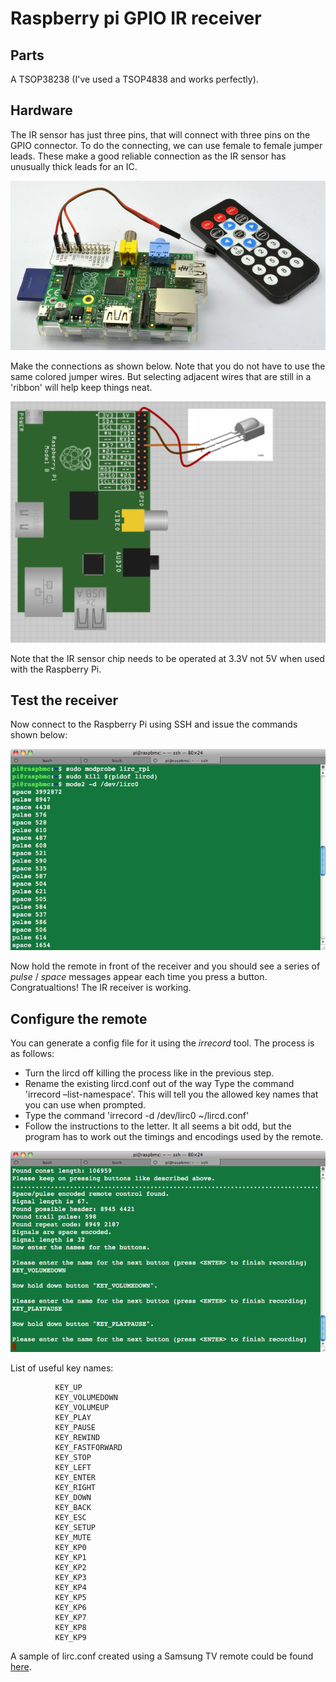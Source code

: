 # Raspberry pi GPIO IR receiver

## Parts

A TSOP38238 (I've used a TSOP4838 and works perfectly).

## Hardware

The IR sensor has just three pins, that will connect with three pins on the GPIO connector. To do the connecting, we can use female to female jumper leads. These make a good reliable connection as the IR sensor has unusually thick leads for an IC.

![Raspberry pi IR receiver set-up overview](raspberry_pi_overview.jpg)

Make the connections as shown below. Note that you do not have to use the same colored jumper wires. But selecting adjacent wires that are still in a 'ribbon' will help keep things neat.

![Raspberry pi IR receiver set-up wiring∫](raspberry_pi_wiring.png)

Note that the IR sensor chip needs to be operated at 3.3V not 5V when used with the Raspberry Pi.

## Test the receiver
Now connect to the Raspberry Pi using SSH and issue the commands shown below:

![Raspberry pi IR receiver test commands](raspberry_pi_mode2_on_xmbc.png)

Now hold the remote in front of the receiver and you should see a series of *pulse* / *space* messages appear each time you press a button.
Congratualtions! The IR receiver is working.

## Configure the remote

You can generate a config file for it using the *irrecord* tool. The process is as follows:

* Turn the lircd off killing the process like in the previous step.
* Rename the existing lircd.conf out of the way
Type the command 'irrecord –list-namespace'. This will tell you the allowed key names that you can use when prompted.
* Type the command 'irrecord -d /dev/lirc0 ~/lircd.conf'
* Follow the instructions to the letter. It all seems a bit odd, but the program has to work out the timings and encodings used by the remote.

![Raspberry pi IR remote configuration](
 raspberry_pi_recording_keys.png)
 
 List of useful key names:
 <pre><code>          KEY_UP
          KEY_VOLUMEDOWN
          KEY_VOLUMEUP
          KEY_PLAY
          KEY_PAUSE
          KEY_REWIND
          KEY_FASTFORWARD
          KEY_STOP
          KEY_LEFT
          KEY_ENTER
          KEY_RIGHT
          KEY_DOWN
          KEY_BACK
          KEY_ESC
          KEY_SETUP
          KEY_MUTE
          KEY_KP0
          KEY_KP1
          KEY_KP2
          KEY_KP3
          KEY_KP4
          KEY_KP5
          KEY_KP6
          KEY_KP7
          KEY_KP8
          KEY_KP9
</code></pre>

A sample of lirc.conf created using a Samsung TV remote could be found [here](lircd.conf).